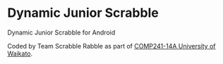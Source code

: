 Dynamic Junior Scrabble
=======================

Dynamic Junior Scrabble for Android

Coded by Team Scrabble Rabble as part of [COMP241-14A University of Waikato](http://www.cs.waikato.ac.nz/~davidb/comp241/).
